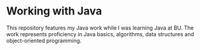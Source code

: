 # Working with Java

This repository features my Java work while I was learning Java at BU. The work represents proficiency in Java basics, algorithms, data structures and object-oriented programming. 
